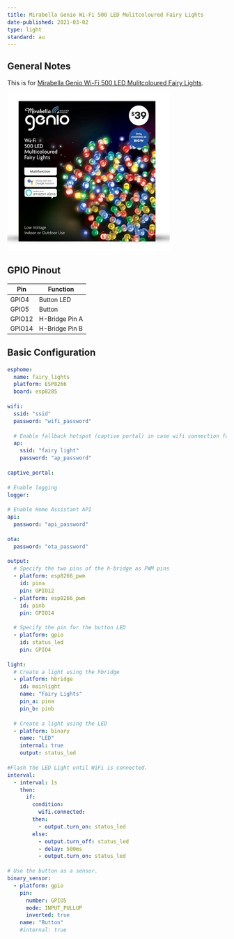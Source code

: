 ```yaml
---
title: Mirabella Genio Wi-Fi 500 LED Mulitcoloured Fairy Lights
date-published: 2021-03-02
type: light
standard: au
---
```


## General Notes

This is for [Mirabella Genio Wi-Fi 500 LED Mulitcoloured Fairy Lights](https://www.mirabellagenio.com.au/product-range/mirabella-genio-wi-fi-500-led-mulitcoloured-fairy-lights/).

![Mirabella Genio Wi-Fi 500 LED Mulitcoloured Fairy Lights](./Mirabella-Genio-Wi-Fi-500-LED-Mulitcoloured-Fairy-Lights.jpg "Genio Wi-Fi 500 LED Fairy Lights")

## GPIO Pinout

| Pin    | Function       |
| ------ | -------------- |
| GPIO4  | Button LED     |
| GPIO5  | Button         |
| GPIO12 | H-Bridge Pin A |
| GPIO14 | H-Bridge Pin B |

## Basic Configuration

```yaml
esphome:
  name: fairy_lights
  platform: ESP8266
  board: esp8285

wifi:
  ssid: "ssid"
  password: "wifi_password"

  # Enable fallback hotspot (captive portal) in case wifi connection fails
  ap:
    ssid: "fairy light"
    password: "ap_password"

captive_portal:

# Enable logging
logger:

# Enable Home Assistant API
api:
  password: "api_password"

ota:
  password: "ota_password"

output:
  # Specify the two pins of the h-bridge as PWM pins
  - platform: esp8266_pwm
    id: pina
    pin: GPIO12
  - platform: esp8266_pwm
    id: pinb
    pin: GPIO14

  # Specify the pin for the button LED
  - platform: gpio
    id: status_led
    pin: GPIO4

light:
  # Create a light using the hbridge
  - platform: hbridge
    id: mainlight
    name: "Fairy Lights"
    pin_a: pina
    pin_b: pinb

  # Create a light using the LED
  - platform: binary
    name: "LED"
    internal: true
    output: status_led

#Flash the LED Light until WiFi is connected.
interval:
  - interval: 1s
    then:
      if:
        condition:
          wifi.connected:
        then:
          - output.turn_on: status_led
        else:
          - output.turn_off: status_led
          - delay: 500ms
          - output.turn_on: status_led

# Use the button as a sensor.
binary_sensor:
  - platform: gpio
    pin:
      number: GPIO5
      mode: INPUT_PULLUP
      inverted: true
    name: "Button"
    #internal: true
```
